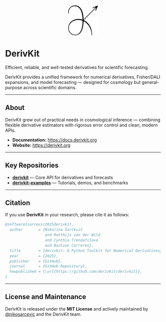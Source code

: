 <p align="center">
  <img src="../assets/logo.png" height="96" alt="DerivKit logo">
</p>

# DerivKit
Efficient, reliable, and well-tested derivatives for scientific forecasting.

DerivKit provides a unified framework for numerical derivatives, Fisher/DALI expansions, and model forecasting — designed for cosmology but general-purpose across scientific domains.

---

##  About
DerivKit grew out of practical needs in cosmological inference — combining flexible derivative estimators with rigorous error control and clean, modern APIs.

- **Documentation:** https://docs.derivkit.org  
- **Website:** https://derivkit.org
---

##  Key Repositories
- [**derivkit**](https://github.com/derivkit/derivkit) — Core API for derivatives and forecasts  
- [**derivkit-examples**](https://github.com/derivkit/examples) — Tutorials, demos, and benchmarks  

---

##  Citation
If you use **DerivKit** in your research, please cite it as follows:

```bibtex
@software{sarcevic2025derivkit,
  author       = {Nikolina Šarčević
                  and Matthijs van der Wild
                  and Cynthia Trendafilova
                  and Bastien Carreres},
  title        = {derivkit: A Python Toolkit for Numerical Derivatives},
  year         = {2025},
  publisher    = {GitHub},
  journal      = {GitHub Repository},
  howpublished = {\url{https://github.com/derivkit/derivkit}},
}
```

---

##  License and Maintenance
DerivKit is released under the **MIT License** and actively maintained by  
[@nikosarcevic](https://github.com/nikosarcevic) and the DerivKit team.
